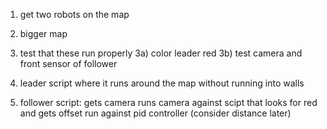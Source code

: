 1) get two robots on the map
2) bigger map
2) test that these run properly
3a) color leader red 
3b) test camera and front sensor of follower

4) leader script where it runs around the map without running into walls
5) follower script:
	gets camera
	runs camera against scipt that looks for red and gets offset
	run against pid controller
	(consider distance later)

 
